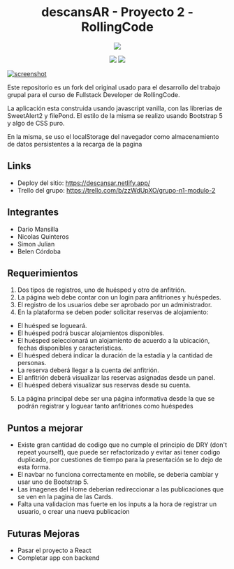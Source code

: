 <h1 align="center">descansAR - Proyecto 2 - RollingCode</h1>
<p align="center">
  <a href="https://skillicons.dev">
    <img src="https://skillicons.dev/icons?i=html,css,js,bootstrap,vscode" />
  </a>
</p>

<div align="center">
  <img src="https://img.shields.io/github/commit-activity/y/msdario12/Proyecto2_Comision_45i/main" />
  <img src="https://img.shields.io/github/contributors/msdario12/Proyecto2_Comision_45i" />
</div>





<a href="">
<img href="https://github.com/msdario12/Proyecto2_Comision_45i/assets/31823835/e69213c2-d967-4df6-ab02-a6164e5fd7ec">
</a>


[![screenshot](https://github.com/msdario12/Proyecto2_Comision_45i/assets/31823835/e69213c2-d967-4df6-ab02-a6164e5fd7ec 'Screenshot')](https://descansar.netlify.app/)


Este repositorio es un fork del original usado para el desarrollo del trabajo grupal para el curso de Fullstack Developer de RollingCode.

La aplicación esta construida usando javascript vanilla, con las librerias de SweetAlert2 y filePond. El estilo de la misma se realizo usando Bootstrap 5 y algo de CSS puro.

En la misma, se uso el localStorage del navegador como almacenamiento de datos persistentes a la recarga de la pagina
## Links
* Deploy del sitio: https://descansar.netlify.app/
* Trello del grupo: https://trello.com/b/zzWdUpXO/grupo-n1-modulo-2
## Integrantes
* Dario Mansilla
* Nicolas Quinteros
* Simon Julian
* Belen Córdoba
## Requerimientos
1. Dos tipos de registros, uno de huésped y otro de anfitrión.
2. La página web debe contar con un login para anfitriones y huéspedes.
3. El registro de los usuarios debe ser aprobado por un administrador.
4. En la plataforma se deben poder solicitar reservas de alojamiento:
- El huésped se logueará.
- El huésped podrá buscar alojamientos disponibles.
- El huésped seleccionará un alojamiento de acuerdo a la ubicación, fechas disponibles y
características.
- El huésped deberá indicar la duración de la estadía y la cantidad de personas.
- La reserva deberá llegar a la cuenta del anfitrión.
- El anfitrión deberá visualizar las reservas asignadas desde un panel.
- El huésped deberá visualizar sus reservas desde su cuenta.
5. La página principal debe ser una página informativa desde la que se podrán registrar y
loguear tanto anfitriones como huéspedes
## Puntos a mejorar
* Existe gran cantidad de codigo que no cumple el principio de DRY (don't repeat yourself), que puede ser refactorizado y evitar asi tener codigo duplicado, por cuestiones de tiempo para la presentación se lo dejo de esta forma.
* El navbar no funciona correctamente en mobile, se deberia cambiar y usar uno de Bootstrap 5.
* Las imagenes del Home deberian redireccionar a las publicaciones que se ven en la pagina de las Cards.
* Falta una validacion mas fuerte en los inputs a la hora de registrar un usuario, o crear una nueva publicacion
## Futuras Mejoras
* Pasar el proyecto a React
* Completar app con backend
